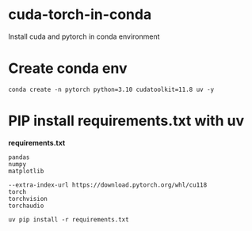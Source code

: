 # cuda-torch-in-conda
Install cuda and pytorch in conda environment

# Create conda env
```
conda create -n pytorch python=3.10 cudatoolkit=11.8 uv -y
```

# PIP install requirements.txt with uv
**requirements.txt**
```
pandas
numpy
matplotlib

--extra-index-url https://download.pytorch.org/whl/cu118
torch
torchvision
torchaudio
```

```
uv pip install -r requirements.txt
```
